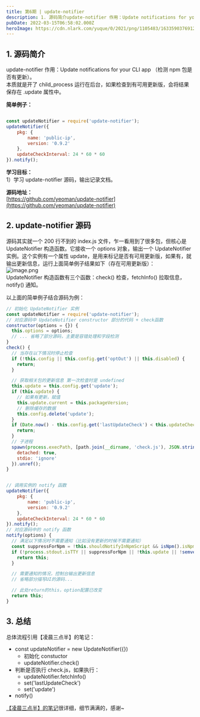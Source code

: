 ```yaml
---
title: 第6期 | update-notifier
description: 1. 源码简介update-notifier 作用：Update notifications for your CLI app （检测 npm 包是否有更新）。本质就是开了 child_process 运行在后台，如果检查到有可用更新版，会将结果保存在 .update 属性中。简单例子： co...
pubDate: 2022-03-15T06:58:02.000Z
heroImage: https://cdn.nlark.com/yuque/0/2021/png/1105483/1633590376912-83ac009a-cd36-4bce-ba7b-9f022c878cdd.png
---
```


## 1. 源码简介
update-notifier 作用：Update notifications for your CLI app （检测 npm 包是否有更新）。<br />本质就是开了 child_process 运行在后台，如果检查到有可用更新版，会将结果保存在 .update 属性中。

**简单例子：**
```javascript

const updateNotifier = require('update-notifier');
updateNotifier({
	pkg: {
		name: 'public-ip',
		version: '0.9.2'
	},
	updateCheckInterval: 24 * 60 * 60
}).notify();

```


**学习目标：**<br />1）学习 update-notifier 源码，输出记录文档。

**源码地址：**<br />[https://github.com/yeoman/update-notifier](https://github.com/yeoman/update-notifier)

## 2. update-notifier 源码
源码其实就一个 200 行不到的 index.js 文件，乍一看用到了很多包，但核心是 UpdateNotifier 构造函数。它接收一个 options 对象，输出一个 UpdateNotifier 实例。这个实例有一个属性 update，是用来标记是否有可用更新版，如果有，就输出更新信息，运行上面简单例子结果如下（存在可用更新版）：<br />![image.png](https://cdn.nlark.com/yuque/0/2021/png/1105483/1633590376912-83ac009a-cd36-4bce-ba7b-9f022c878cdd.png#clientId=u03df44c8-a30b-4&from=paste&height=200&id=u012ddbeb&originHeight=200&originWidth=612&originalType=binary&ratio=1&rotation=0&showTitle=false&size=11137&status=done&style=none&taskId=ue3b05f63-6e2e-4cb1-8384-ec67a3b5395&title=&width=612)<br />UpdateNotifier 构造函数有三个函数：check() 检查，fetchInfo() 拉取信息，notify() 通知。

以上面的简单例子结合源码为例：
```javascript
// 初始化 UpdateNotifier 实例
const updateNotifier = require('update-notifier');
// 对应源码中 UpdateNotifier constructor 部分的代码 + check函数
constructor(options = {}) {
  this.options = options;
  // ... 省略了部分源码，主要是容错处理和字段检测
}
check() {
  // 当存在以下情况时停止检查
  if (!this.config || this.config.get('optOut') || this.disabled) {
    return;
  }

  // 获取相关包的更新信息 第一次检查时是 undefined
  this.update = this.config.get('update');
  if (this.update) {
    // 如果有更新，赋值
    this.update.current = this.packageVersion;
    // 删除缓存的数据
    this.config.delete('update');
  }
  if (Date.now() - this.config.get('lastUpdateCheck') < this.updateCheckInterval) {
    return;
  }
  // 子进程
  spawn(process.execPath, [path.join(__dirname, 'check.js'), JSON.stringify(this.options)], {
    detached: true, 
    stdio: 'ignore'
  }).unref();
}


// 调用实例的 notify 函数
updateNotifier({
	pkg: {
		name: 'public-ip',
		version: '0.9.2'
	},
	updateCheckInterval: 24 * 60 * 60
}).notify();
// 对应源码中的 notify 函数
notify(options) {
  // 满足以下情况时不需要通知（比如没有更新的时候不需要通知）
  const suppressForNpm = !this.shouldNotifyInNpmScript && isNpm().isNpmOrYarn;
  if (!process.stdout.isTTY || suppressForNpm || !this.update || !semver().gt(this.update.latest, this.update.current)) {
    return this;
  }

  // 需要通知的情况，控制台输出更新信息
  // 省略部分描写UI的源码...

  // 此处return的this，option配置已改变
  return this;
}
```

## 3. 总结
总体流程引用【凌晨三点半】的笔记：

- const updateNotifier = new UpdateNotifier({})
   - 初始化 constuctor
   - updateNotifier.check()
- 判断是否执行 check.js，如果执行：
   - updateNotifier.fetchInfo()
   - set('lastUpdateCheck')
   - set('update')
- notify()

[【凌晨三点半】的笔记](https://www.yuque.com/ruochuan12/group3/gug2c7)很详细，细节满满的，感谢~
